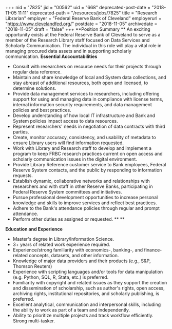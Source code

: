 +++
nid = "7825"
jid = "00562"
uid = "668"
deprecated-post-date = "2018-11-05 11:11"
deprecated-path = "/resources/jobs/7825"
title = "Research Librarian"
employer = "Federal Reserve Bank of Cleveland"
employerurl = "https://www.clevelandfed.org/"
postdate = "2018-11-05"
archivedate = "2018-11-05"
draft = "false"
+++
**Position Summary ** An exciting opportunity exists at the Federal
Reserve Bank of Cleveland to serve as a member of the Research Library
staff focused on Data Services and Scholarly Communication. The
individual in this role will play a vital role in managing procured data
assets and in supporting scholarly communication. **Essential
Accountabilities**

-   Consult with researchers on resource needs for their projects
    through regular data reference.
-   Maintain and share knowledge of local and System data collections,
    and stay abreast of additional resources, both open and licensed, to
    determine solutions.
-   Provide data management services to researchers, including offering
    support for using and managing data in compliance with license
    terms, internal information security requirements, and data
    management policies and best practices.
-   Develop understanding of how local IT infrastructure and Bank and
    System policies impact access to data resources.
-   Represent researchers' needs in negotiation of data contracts with
    third parties.
-   Create, monitor accuracy, consistency, and usability of metadata to
    ensure Library users will find information requested.
-   Work with Library and Research staff to develop and implement a
    program to keep FRBC research practices current on open access and
    scholarly communication issues in the digital environment.
-   Provide Library Reference customer service to Bank employees,
    Federal Reserve System contacts, and the public by responding to
    information requests.
-   Establish dynamic, collaborative networks and relationships with
    researchers and with staff in other Reserve Banks, participating in
    Federal Reserve System committees and initiatives.
-   Pursue professional development opportunities to increase personal
    knowledge and skills to improve services and reflect best practices.
-   Adhere to the Bank's attendance policies through regular and prompt
    attendance.
-   Perform other duties as assigned or requested. **
    **
  
**Education and Experience**

-   Master's degree in Library/Information Science.
-   3+ years of related work experience required.
-   Experience/strong familiarity with economics-, banking-, and
    finance-related concepts, datasets, and other information.
-   Knowledge of major data providers and their products (e.g., S&P,
    Thomson Reuters)
-   Experience with scripting languages and/or tools for data
    manipulation (e.g. Python, SQL, R, Stata, etc.) is preferred.
-   Familiarity with copyright and related issues as they support the
    creation and dissemination of scholarship, such as author's rights,
    open access, archiving rights, institutional repositories, and
    scholarly publishing, is preferred.
-   Excellent analytical, communication and interpersonal skills,
    including the ability to work as part of a team and independently.
-   Ability to prioritize multiple projects and track workflow
    efficiently. Strong multi-tasker.
